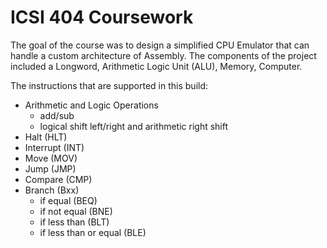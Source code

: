 # ICSI 404 Coursework
The goal of the course was to design a simplified CPU Emulator that can handle a custom architecture of Assembly. The components of the project included a Longword, Arithmetic Logic Unit (ALU), Memory, Computer.

The instructions that are supported in this build:
- Arithmetic and Logic Operations
  - add/sub
  - logical shift left/right and arithmetic right shift
- Halt (HLT)
- Interrupt (INT)
- Move (MOV)
- Jump (JMP)
- Compare (CMP)
- Branch (Bxx)
  - if equal (BEQ)
  - if not equal (BNE)
  - if less than (BLT)
  - if less than or equal (BLE)
